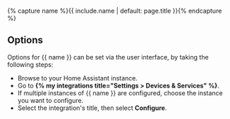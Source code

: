 {% capture name %}{{ include.name | default: page.title }}{% endcapture %}

## Options

Options for {{ name }} can be set via the user interface, by taking the following steps:

- Browse to your Home Assistant instance.
- Go to **{% my integrations title="Settings > Devices & Services" %}**.
- If multiple instances of {{ name }} are configured, choose the instance you want to configure.
- Select the integration's title, then select **Configure**.
